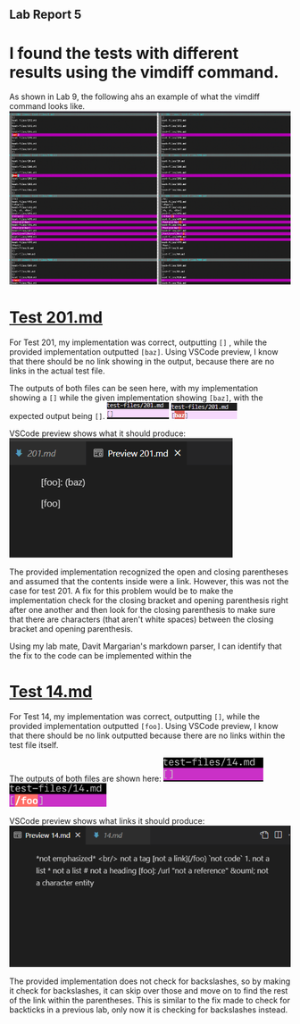 ## Lab Report 5

# I found the tests with different results using the vimdiff command.

As shown in Lab 9, the following ahs an example of what the vimdiff command looks like.
![Image](lab5image1.png)

# [Test 201.md](https://github.com/nidhidhamnani/markdown-parser/blob/main/test-files/201.md)

For Test 201, my implementation was correct, outputting `[]` , while the provided implementation outputted `[baz]`. Using VSCode preview, I know that there should be no link showing in the output, because there are no links in the actual test file.

The outputs of both files can be seen here, with my implementation showing a `[]` while the given implementation showing `[baz]`, with the expected output being `[]`.
![Image](lab5image3.png)
![Image](lab5image4.png)

VSCode preview shows what it should produce:
![Image](lab5image2.png)

The provided implementation recognized the open and closing parentheses and assumed that the contents inside were a link. However, this was not the case for test 201. A fix for this problem would be to make the implementation check for the closing bracket and opening parenthesis right after one another and then look for the closing parenthesis to make sure that there are characters (that aren't white spaces) between the closing bracket and opening parenthesis.

Using my lab mate, Davit Margarian's markdown parser, I can identify that the fix to the code can be implemented within the

# [Test 14.md](https://github.com/nidhidhamnani/markdown-parser/blob/main/test-files/14.md)

For Test 14, my implementation was correct, outputting `[]`, while the provided implementation outputted `[foo]`. Using VSCode preview, I know that there should be no link outputted because there are no links within the test file itself.

The outputs of both files are shown here:
![Image](lab5image6.png)
![Image](lab5image7.png)

VSCode preview shows what links it should produce:
![Image](lab5image5.png)

The provided implementation does not check for backslashes, so by making it check for backslashes, it can skip over those and move on to find the rest of the link within the parentheses. This is similar to the fix made to check for backticks in a previous lab, only now it is checking for backslashes instead.
